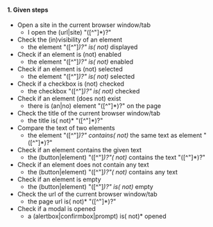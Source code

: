 #### 1. **Given steps**
- Open a site in the current browser window/tab
  - I open the (url|site) "([^"]*)?"
- Check the (in)visibility of an element
  - the element "([^"]*)?" is( not)* displayed
- Check if an element is (not) enabled
  - the element "([^"]*)?" is( not)* enabled
- Check if an element is (not) selected
  - the element "([^"]*)?" is( not)* selected
- Check if a checkbox is (not) checked
  - the checkbox "([^"]*)?" is( not)* checked
- Check if an element (does not) exist
  - there is (an|no) element "([^"]*)?" on the page
- Check the title of the current browser window/tab
  - the title is( not)* "([^"]*)?"
- Compare the text of two elements
  - the element "([^"]*)?" contains( not)* the same text as element "([^"]*)?"
- Check if an element contains the given text
  - the (button|element) "([^"]*)?"( not)* contains the text "([^"]*)?"
- Check if an element does not contain any text
  - the (button|element) "([^"]*)?"( not)* contains any text
- Check if an element is empty
  - the (button|element) "([^"]*)?" is( not)* empty
- Check the url of the current browser window/tab
  - the page url is( not)* "([^"]*)?"
- Check if a modal is opened
  - a (alertbox|confirmbox|prompt) is( not)* opened
